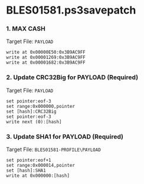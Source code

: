 # BLES01581.ps3savepatch

### 1. MAX CASH

Target File: `PAYLOAD`

```
write at 0x00000E50:0x3B9AC9FF
write at 0x00001269:0x3B9AC9FF
write at 0x00001682:0x3B9AC9FF
```

### 2. Update CRC32Big for PAYLOAD (Required)

Target File: `PAYLOAD`

```
set pointer:eof-3
set range:0x000000,pointer
set [hash]:CRC32Big
set pointer:eof-3
write next (0):[hash]
```

### 3. Update SHA1 for PAYLOAD (Required)

Target File: `BLES01581-PROFILE\PAYLOAD`

```
set pointer:eof+1
set range:0x000014,pointer
set [hash]:SHA1
write at 0x000000:[hash]
```

